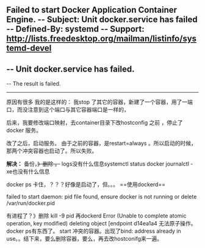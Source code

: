 ﻿Failed to start Docker Application Container Engine.
-- Subject: Unit docker.service has failed
-- Defined-By: systemd
-- Support: http://lists.freedesktop.org/mailman/listinfo/systemd-devel
--
-- Unit docker.service has failed.
--
-- The result is failed.

---
原因有很多
我的是这样的：
我stop 了其它的容器，新建了一个容器，用了一端口，而没注意到这个端口与其它容器端口是一样的，

后来，我要修改端口映射，去container目录下改hostconfig 之前 ，停止了docker 服务。

改了之后，启动服务。
由于之前的容器，是restart=always 。所以启动的时候，那两个冲突容器也启动了。所以失败。

**解决：**
备份，~~》删除 。~~ 
logs没有什么信息systemctl status docker  journalctl -xe也没有什么信息

docker ps 卡住，？？？好像是启动了，但。。。
 ==使用dockerd==
 
failed to start daemon: pid file found, ensure docker is not running or delete /var/run/docker.pid

有进程了？》删除 kill -9 pid
再dockerd 
 Error (Unable to complete atomic operation, key modified) deleting object [endpoint d14ea1a4 
 无法原子操作。
docker ps有东西了。
start 冲突的容器。出现了bind: address already in use。。结下来，要么删除容器，要么，再去改hostconifg来一遍。
